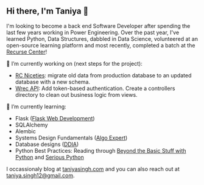 ## Hi there, I'm Taniya 👋

I'm looking to become a back end Software Developer after spending the last few years working in Power Engineering. Over the past year, I've learned Python, Data Structures, dabbled in Data Science, volunteered at an open-source learning platform and most recently, completed a batch at the [Recurse Center](https://www.recurse.com/)!

🔭 I’m currently working on (next steps for the project):
- [RC Niceties](https://github.com/mjec/rc-niceties): migrate old data from production database to an updated database with a new schema.
- [Wrec API](https://github.com/tas09009/Wrec-API): Add token-based authentication. Create a controllers directory to clean out business logic from views.

🌱 I’m currently learning: 
- Flask ([Flask Web Development](https://www.oreilly.com/library/view/flask-web-development/9781491991725/))
- SQLAlchemy
- Alembic
- Systems Design Fundamentals ([Algo Expert](https://www.algoexpert.io/systems/fundamentals))
- Database designs ([DDIA](https://dataintensive.net/))
- Python Best Practices: Reading through [Beyond the Basic Stuff with Python](https://inventwithpython.com/beyond/) and [Serious Python](https://nostarch.com/seriouspython)

I occassionaly blog at [taniyasingh.com](http://taniyasingh.com/) and you can also reach out at taniya.singh12@gmail.com. 

<!--
**tas09009/tas09009** is a ✨ _special_ ✨ repository because its `README.md` (this file) appears on your GitHub profile.

Here are some ideas to get you started:

- 🔭 I’m currently working on ...
- 🌱 I’m currently learning ...
- 👯 I’m looking to collaborate on ...
- 🤔 I’m looking for help with ...
- 💬 Ask me about ...
- 📫 How to reach me: ...
- 😄 Pronouns: ...
- ⚡ Fun fact: ...
-->
